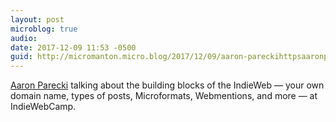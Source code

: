 ```yaml
---
layout: post
microblog: true
audio: 
date: 2017-12-09 11:53 -0500
guid: http://micromanton.micro.blog/2017/12/09/aaron-pareckihttpsaaronpareckicom-talking.html
---
```

[Aaron Parecki](https://aaronparecki.com/) talking about the building blocks of the IndieWeb — your own domain name, types of posts, Microformats, Webmentions, and more — at IndieWebCamp.
